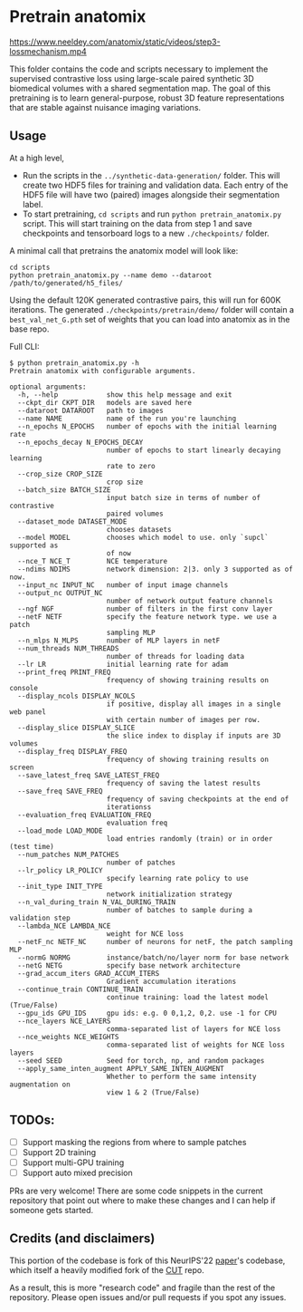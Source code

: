 # Pretrain anatomix

https://www.neeldey.com/anatomix/static/videos/step3-lossmechanism.mp4

This folder contains the code and scripts necessary to implement the supervised contrastive loss using large-scale paired synthetic 3D biomedical volumes with a shared segmentation map. The goal of this pretraining is to learn general-purpose, robust 3D feature representations that are stable against nuisance imaging variations.

## Usage
At a high level,
- Run the scripts in the `../synthetic-data-generation/` folder. This will create two HDF5 files for training and validation data. Each entry of the HDF5 file will have two (paired) images alongside their segmentation label.
- To start pretraining, `cd scripts` and run `python pretrain_anatomix.py` script. This will start training on the data from step 1 and save checkpoints and tensorboard logs to a new `./checkpoints/` folder.

A minimal call that pretrains the anatomix model will look like:
```
cd scripts
python pretrain_anatomix.py --name demo --dataroot /path/to/generated/h5_files/ 
```

Using the default 120K generated contrastive pairs, this will run for 600K iterations. The generated `./checkpoints/pretrain/demo/` folder will contain a `best_val_net_G.pth` set of weights that you can load into anatomix as in the base repo.

Full CLI:
```
$ python pretrain_anatomix.py -h
Pretrain anatomix with configurable arguments.

optional arguments:
  -h, --help            show this help message and exit
  --ckpt_dir CKPT_DIR   models are saved here
  --dataroot DATAROOT   path to images
  --name NAME           name of the run you're launching
  --n_epochs N_EPOCHS   number of epochs with the initial learning rate
  --n_epochs_decay N_EPOCHS_DECAY
                        number of epochs to start linearly decaying learning
                        rate to zero
  --crop_size CROP_SIZE
                        crop size
  --batch_size BATCH_SIZE
                        input batch size in terms of number of contrastive
                        paired volumes
  --dataset_mode DATASET_MODE
                        chooses datasets
  --model MODEL         chooses which model to use. only `supcl` supported as
                        of now
  --nce_T NCE_T         NCE temperature
  --ndims NDIMS         network dimension: 2|3. only 3 supported as of now.
  --input_nc INPUT_NC   number of input image channels
  --output_nc OUTPUT_NC
                        number of network output feature channels
  --ngf NGF             number of filters in the first conv layer
  --netF NETF           specify the feature network type. we use a patch
                        sampling MLP
  --n_mlps N_MLPS       number of MLP layers in netF
  --num_threads NUM_THREADS
                        number of threads for loading data
  --lr LR               initial learning rate for adam
  --print_freq PRINT_FREQ
                        frequency of showing training results on console
  --display_ncols DISPLAY_NCOLS
                        if positive, display all images in a single web panel
                        with certain number of images per row.
  --display_slice DISPLAY_SLICE
                        the slice index to display if inputs are 3D volumes
  --display_freq DISPLAY_FREQ
                        frequency of showing training results on screen
  --save_latest_freq SAVE_LATEST_FREQ
                        frequency of saving the latest results
  --save_freq SAVE_FREQ
                        frequency of saving checkpoints at the end of
                        iterationss
  --evaluation_freq EVALUATION_FREQ
                        evaluation freq
  --load_mode LOAD_MODE
                        load entries randomly (train) or in order (test time)
  --num_patches NUM_PATCHES
                        number of patches
  --lr_policy LR_POLICY
                        specify learning rate policy to use
  --init_type INIT_TYPE
                        network initialization strategy
  --n_val_during_train N_VAL_DURING_TRAIN
                        number of batches to sample during a validation step
  --lambda_NCE LAMBDA_NCE
                        weight for NCE loss
  --netF_nc NETF_NC     number of neurons for netF, the patch sampling MLP
  --normG NORMG         instance/batch/no/layer norm for base network
  --netG NETG           specify base network architecture
  --grad_accum_iters GRAD_ACCUM_ITERS
                        Gradient accumulation iterations
  --continue_train CONTINUE_TRAIN
                        continue training: load the latest model (True/False)
  --gpu_ids GPU_IDS     gpu ids: e.g. 0 0,1,2, 0,2. use -1 for CPU
  --nce_layers NCE_LAYERS
                        comma-separated list of layers for NCE loss
  --nce_weights NCE_WEIGHTS
                        comma-separated list of weights for NCE loss layers
  --seed SEED           Seed for torch, np, and random packages
  --apply_same_inten_augment APPLY_SAME_INTEN_AUGMENT
                        Whether to perform the same intensity augmentation on
                        view 1 & 2 (True/False)

```

## TODOs:
- [ ] Support masking the regions from where to sample patches
- [ ] Support 2D training
- [ ] Support multi-GPU training
- [ ] Support auto mixed precision

PRs are very welcome! There are some code snippets in the current repository that point out where to make these changes and I can help if someone gets started.

## Credits (and disclaimers)
This portion of the codebase is fork of this NeurIPS'22 [paper](https://github.com/mengweiren/longitudinal-representation-learning/tree/main)'s codebase, which itself a heavily modified fork of the [CUT](https://github.com/taesungp/contrastive-unpaired-translation/tree/master) repo. 

As a result, this is more "research code" and fragile than the rest of the repository. Please open issues and/or pull requests if you spot any issues.